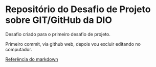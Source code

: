 # Repositório do Desafio de Projeto sobre GIT/GitHub da DIO
Desafio criado para o primeiro desafio de projeto.

Primeiro commit, via github web, depois vou excluir editando no computador.

[Referência do markdown](https://www.markdownguide.org/basic-syntax/)
